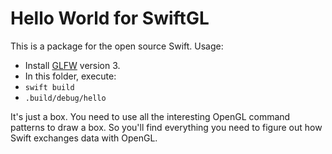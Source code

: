 # Hello World for SwiftGL

This is a package for the open source Swift. Usage:

- Install [GLFW](http://www.glfw.org/) version 3.
- In this folder, execute:
- `swift build`
- `.build/debug/hello`

It's just a box. You need to use all the interesting OpenGL command
patterns to draw a box. So you'll find everything you need to figure
out how Swift exchanges data with OpenGL.
